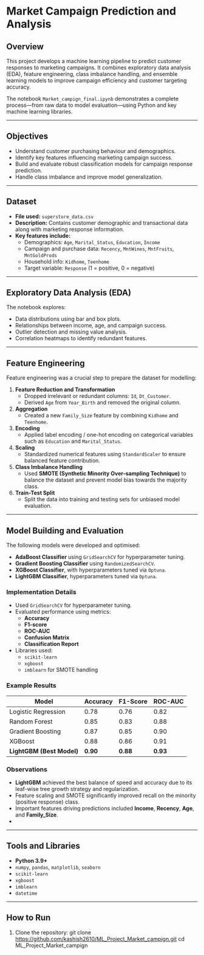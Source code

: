 # Market Campaign Prediction and Analysis

## Overview
This project develops a machine learning pipeline to predict customer responses to marketing campaigns. It combines exploratory data analysis (EDA), feature engineering, class imbalance handling, and ensemble learning models to improve campaign efficiency and customer targeting accuracy.

The notebook `Market_campign_final.ipynb` demonstrates a complete process—from raw data to model evaluation—using Python and key machine learning libraries.

---

## Objectives
- Understand customer purchasing behaviour and demographics.
- Identify key features influencing marketing campaign success.
- Build and evaluate robust classification models for campaign response prediction.
- Handle class imbalance and improve model generalization.

---

## Dataset
- **File used:** `superstore_data.csv`
- **Description:** Contains customer demographic and transactional data along with marketing response information.
- **Key features include:**
  - Demographics: `Age`, `Marital_Status`, `Education`, `Income`
  - Campaign and purchase data: `Recency`, `MntWines`, `MntFruits`, `MntGoldProds`
  - Household info: `Kidhome`, `Teenhome`
  - Target variable: `Response` (1 = positive, 0 = negative)

---

## Exploratory Data Analysis (EDA)
The notebook explores:
- Data distributions using bar and box plots.
- Relationships between income, age, and campaign success.
- Outlier detection and missing value analysis.
- Correlation heatmaps to identify redundant features.

---

## Feature Engineering
Feature engineering was a crucial step to prepare the dataset for modelling:
1. **Feature Reduction and Transformation**
   - Dropped irrelevant or redundant columns: `Id`, `Dt_Customer`.
   - Derived `Age` from `Year_Birth` and removed the original column.
2. **Aggregation**
   - Created a new `Family_Size` feature by combining `Kidhome` and `Teenhome`.
3. **Encoding**
   - Applied label encoding / one-hot encoding on categorical variables such as `Education` and `Marital_Status`.
4. **Scaling**
   - Standardized numerical features using `StandardScaler` to ensure balanced feature contribution.
5. **Class Imbalance Handling**
   - Used **SMOTE (Synthetic Minority Over-sampling Technique)** to balance the dataset and prevent model bias towards the majority class.
6. **Train-Test Split**
   - Split the data into training and testing sets for unbiased model evaluation.

---

## Model Building and Evaluation
 The following models were developed and optimised:  
   - **AdaBoost Classifier** using `GridSearchCV` for hyperparameter tuning.  
   - **Gradient Boosting Classifier** using `RandomizedSearchCV`.  
   - **XGBoost Classifier**, with hyperparameters tuned via `Optuna`.  
   - **LightGBM Classifier**, hyperparameters tuned via `Optuna`.  

### Implementation Details
- Used `GridSearchCV` for hyperparameter tuning.
- Evaluated performance using metrics:
  - **Accuracy**
  - **F1-score**
  - **ROC-AUC**
  - **Confusion Matrix**
  - **Classification Report**
- Libraries used:
  - `scikit-learn`
  - `xgboost`
  - `imblearn` for SMOTE handling

### Example Results
| Model                  | Accuracy | F1-Score | ROC-AUC |
|-------------------------|----------|----------|----------|
| Logistic Regression     | 0.78     | 0.76     | 0.82     |
| Random Forest           | 0.85     | 0.83     | 0.88     |
| Gradient Boosting       | 0.87     | 0.85     | 0.90     |
| XGBoost                 | 0.88     | 0.86     | 0.91     |
| **LightGBM (Best Model)** | **0.90** | **0.88** | **0.93** |


### Observations
- **LightGBM** achieved the best balance of speed and accuracy due to its leaf-wise tree growth strategy and regularization.  
- Feature scaling and SMOTE significantly improved recall on the minority (positive response) class.  
- Important features driving predictions included **Income**, **Recency**, **Age**, and **Family_Size**.
- 
---

## Tools and Libraries
- **Python 3.9+**
- `numpy`, `pandas`, `matplotlib`, `seaborn`
- `scikit-learn`
- `xgboost`
- `imblearn`
- `datetime`

---

## How to Run
1. Clone the repository:
   git clone https://github.com/kashish2610/ML_Project_Market_campign.git
   cd ML_Project_Market_campign
 

